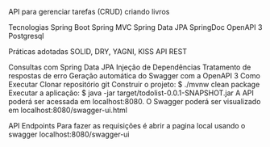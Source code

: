 API para gerenciar tarefas (CRUD) criando livros




Tecnologias
Spring Boot
Spring MVC
Spring Data JPA
SpringDoc OpenAPI 3
Postgresql


Práticas adotadas
SOLID, DRY, YAGNI, KISS
API REST


Consultas com Spring Data JPA
Injeção de Dependências
Tratamento de respostas de erro
Geração automática do Swagger com a OpenAPI 3
Como Executar
Clonar repositório git
Construir o projeto:
$ ./mvnw clean package
Executar a aplicação:
$ java -jar target/todolist-0.0.1-SNAPSHOT.jar
A API poderá ser acessada em localhost:8080. O Swagger poderá ser visualizado em localhost:8080/swagger-ui.html

API Endpoints
Para fazer as requisições é abrir a pagina local usando o swagger localhost:8080/swagger-ui

